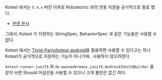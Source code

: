 Kotest 에서는 `5.4.x` 버전 이후로 Robolectric 와의 연동 지원을 공식적으로 종료 했다.
- [관련 문서](https://kotest.io/docs/5.4.x/extensions/robolectric.html)

그래서, Kotest 가 지원하는 StringSpec, BehaviorSpec 과 같은 기능들은 사용할 수 없다.



Kotest 에서는 [Thrid-Party/kotest-android](https://github.com/LeoColman/kotest-android)를 활용하면 사용할 수 있다고는
하나 Kotest가 공식적으로 지원하는 기능이 아니기에.. 사용하지 않으려한다.

`kotest-runner-junit5` 와 `de.mannodermaus.junit5.AndroidJUnit5Builder` 를 같이 쓰면 Should 어설션을 사용할 수 있으니 
크게 불만은 없긴 하다.

